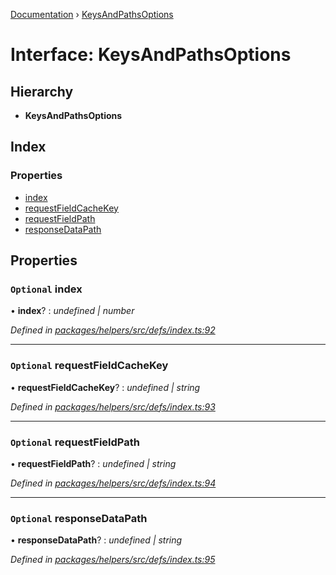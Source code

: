 [Documentation](../README.md) › [KeysAndPathsOptions](keysandpathsoptions.md)

# Interface: KeysAndPathsOptions

## Hierarchy

* **KeysAndPathsOptions**

## Index

### Properties

* [index](keysandpathsoptions.md#optional-index)
* [requestFieldCacheKey](keysandpathsoptions.md#optional-requestfieldcachekey)
* [requestFieldPath](keysandpathsoptions.md#optional-requestfieldpath)
* [responseDataPath](keysandpathsoptions.md#optional-responsedatapath)

## Properties

### `Optional` index

• **index**? : *undefined | number*

*Defined in [packages/helpers/src/defs/index.ts:92](https://github.com/badbatch/graphql-box/blob/f858dbf/packages/helpers/src/defs/index.ts#L92)*

___

### `Optional` requestFieldCacheKey

• **requestFieldCacheKey**? : *undefined | string*

*Defined in [packages/helpers/src/defs/index.ts:93](https://github.com/badbatch/graphql-box/blob/f858dbf/packages/helpers/src/defs/index.ts#L93)*

___

### `Optional` requestFieldPath

• **requestFieldPath**? : *undefined | string*

*Defined in [packages/helpers/src/defs/index.ts:94](https://github.com/badbatch/graphql-box/blob/f858dbf/packages/helpers/src/defs/index.ts#L94)*

___

### `Optional` responseDataPath

• **responseDataPath**? : *undefined | string*

*Defined in [packages/helpers/src/defs/index.ts:95](https://github.com/badbatch/graphql-box/blob/f858dbf/packages/helpers/src/defs/index.ts#L95)*
